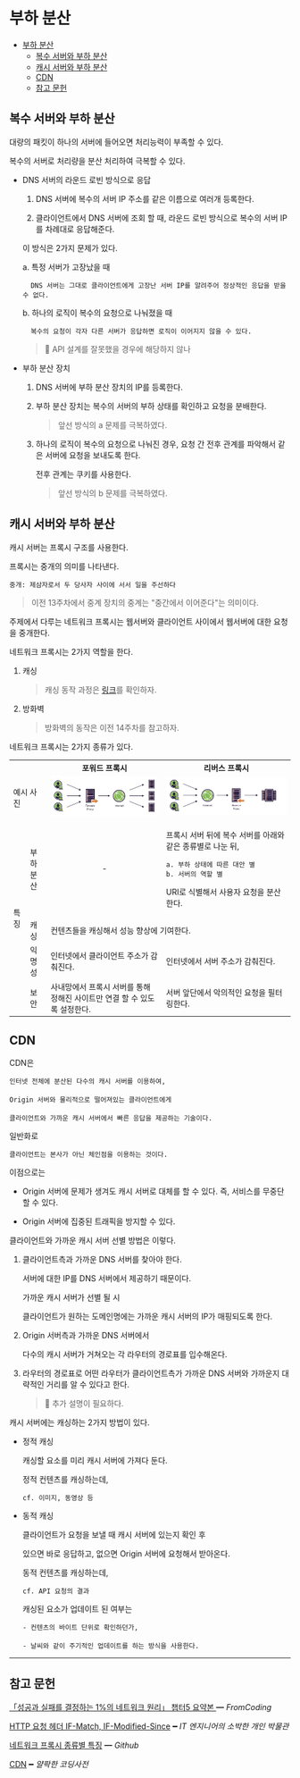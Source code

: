# 부하 분산

- [부하 분산](#부하-분산)
  - [복수 서버와 부하 분산](#복수-서버와-부하-분산)
  - [캐시 서버와 부하 분산](#캐시-서버와-부하-분산)
  - [CDN](#cdn)
  - [참고 문헌](#참고-문헌)

## 복수 서버와 부하 분산

대량의 패킷이 하나의 서버에 들어오면 처리능력이 부족할 수 있다.

복수의 서버로 처리량을 분산 처리하여 극복할 수 있다.

- DNS 서버의 라운드 로빈 방식으로 응답

  1. DNS 서버에 복수의 서버 IP 주소를 같은 이름으로 여러개 등록한다.

  2. 클라이언트에서 DNS 서버에 조회 할 때, 라운드 로빈 방식으로 복수의 서버 IP를 차례대로 응답해준다.

  이 방식은 2가지 문제가 있다.
  
  a. 특정 서버가 고장났을 때 
  
        DNS 서버는 그대로 클라이언트에게 고장난 서버 IP를 알려주어 정상적인 응답을 받을 수 없다.

  b. 하나의 로직이 복수의 요청으로 나눠졌을 때

        복수의 요청이 각자 다른 서버가 응답하면 로직이 이어지지 않을 수 있다.

    > 🤔 API 설계를 잘못했을 경우에 해당하지 않나

- 부하 분산 장치

  1. DNS 서버에 부하 분산 장치의 IP를 등록한다.  

  2. 부하 분산 장치는 복수의 서버의 부하 상태를 확인하고 요청을 분배한다.

     > 앞선 방식의 a 문제를 극복하였다.

  3. 하나의 로직이 복수의 요청으로 나눠진 경우, 요청 간 전후 관계를 파악해서 같은 서버에 요청을 보내도록 한다.

      전후 관계는 쿠키를 사용한다.

      > 앞선 방식의 b 문제를 극복하였다.
    
## 캐시 서버와 부하 분산

캐시 서버는 프록시 구조를 사용한다.

프록시는 중개의 의미를 나타낸다.

    중개: 제삼자로서 두 당사자 사이에 서서 일을 주선하다

> 이전 13주차에서 중계 장치의 중계는 "중간에서 이어준다"는 의미이다.

주제에서 다루는 네트워크 프록시는 웹서버와 클라이언트 사이에서 웹서버에 대한 요청을 중개한다.

네트워크 프록시는 2가지 역할을 한다.

1. 캐싱
  
    > 캐싱 동작 과정은 [링크](https://slides.com/kimyongki/deck-e6fd5d/fullscreen)를 확인하자.

2. 방화벽

    > 방화벽의 동작은 이전 14주차를 참고하자.
      
네트워크 프록시는 2가지 종류가 있다.

<table>
  <tr>
    <th colspan="2"></th>
    <th>포워드 프록시</th>
    <th>리버스 프록시</th>
  </tr>
  <tr>
    <td colspan="2">예시 사진</td>
    <td><img src="assets/forward-proxy.png"/></td>
    <td><img src="assets/reverse-proxy.png"/></td>
  </tr>
  <tr>
    <td rowspan="5">특징</td>
    <td>부하 분산</td>
    <td><center>-</center></td>
    <td>
<p>

프록시 서버 뒤에 복수 서버를 아래와 같은 종류별로 나눈 뒤,

    a. 부하 상태에 따른 대안 별
    b. 서버의 역할 별

URI로 식별해서 사용자 요청을 분산한다.
</p>
    </td>
  </tr>
  <tr>
    <td>캐싱</td>
    <td colspan="2">컨텐츠들을 캐싱해서 성능 향상에 기여한다.</td>
  <tr>
  </tr>
  <tr>
    <td>익명성</td>
    <td>인터넷에서 클라이언트 주소가 감춰진다.</td>
    <td>인터넷에서 서버 주소가 감춰진다.</td>
  </tr>
  <tr>
    <td>보안</td>
    <td>사내망에서 프록시 서버를 통해 정해진 사이트만 연결 할 수 있도록 설정한다.</td>
    <td>서버 앞단에서 악의적인 요청을 필터링한다.</td>
  </tr>  
</table>

## CDN

CDN은
    
    인터넷 전체에 분산된 다수의 캐시 서버를 이용하여,

    Origin 서버와 물리적으로 떨어져있는 클라이언트에게 
    
    클라이언트와 가까운 캐시 서버에서 빠른 응답을 제공하는 기술이다.

일반화로

    클라이언트는 본사가 아닌 체인점을 이용하는 것이다.

이점으로는

   - Origin 서버에 문제가 생겨도 캐시 서버로 대체를 할 수 있다. 
      즉, 서비스를 무중단할 수 있다.

   - Origin 서버에 집중된 트래픽을 방지할 수 있다. 

클라이언트와 가까운 캐시 서버 선별 방법은 이렇다.

   1. 클라이언트측과 가까운 DNS 서버를 찾아야 한다.

      서버에 대한 IP를 DNS 서버에서 제공하기 때문이다.

      가까운 캐시 서버가 선별 될 시
      
      클라이언트가 원하는 도메인명에는 가까운 캐시 서버의 IP가 매핑되도록 한다.

   2. Origin 서버측과 가까운 DNS 서버에서
      
      다수의 캐시 서버가 거쳐오는 각 라우터의 경로표를 입수해온다.

   3. 라우터의 경로표로 어떤 라우터가 클라이언트측가 가까운 DNS 서버와 가까운지 대략적인 거리를 알 수 있다고 한다.

      > 🤔 추가 설명이 필요하다.

캐시 서버에는 캐싱하는 2가지 방법이 있다.

- 정적 캐싱

  캐싱할 요소를 미리 캐시 서버에 가져다 둔다.
  
  정적 컨텐츠를 캐싱하는데,

      cf. 이미지, 동영상 등

- 동적 캐싱

  클라이언트가 요청을 보낼 때 캐시 서버에 있는지 확인 후

  있으면 바로 응답하고, 없으면 Origin 서버에 요청해서 받아온다.

  동적 컨텐츠를 캐싱하는데,

      cf. API 요청의 결과

  캐싱된 요소가 업데이트 된 여부는 
  
      - 컨텐츠의 바이트 단위로 확인하던가,

      - 날씨와 같이 주기적인 업데이트를 하는 방식을 사용한다.

<hr/>

## 참고 문헌

[「성공과 실패를 결정하는 1%의 네트워크 원리」 챕터5 요약본 ](https://yjksw.github.io/one-percent-network-7/) ━ *FromCoding*

[HTTP 요청 헤더 IF-Match, IF-Modified-Since](https://withbundo.blogspot.com/2017/07/http-13-http-iii-if-match-if-modified.html) ━ *IT 엔지니어의 소박한 개인 박물관*

[네트워크 프록시 종류별 특징](https://github.com/NKLCWDT/cs/blob/main/Network/프록시.md) ━ *Github*

[CDN](https://www.youtube.com/watch?v=_kcoeK0ITkQ&ab_channel==얄팍한코딩사전) ━ *얄팍한 코딩사전*